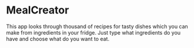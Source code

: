 # MealCreator
This app looks through thousand of recipes for tasty dishes which you can make from ingredients in your fridge. 
Just type what ingredients do you have and choose what do you want to eat. 
